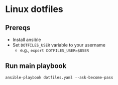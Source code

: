 # Linux dotfiles

## Prereqs

* Install ansible
* Set `DOTFILES_USER` variable to your username
  * e.g., `export DOTFILES_USER=$USER`

## Run main playbook

```shell
ansible-playbook dotfiles.yaml --ask-become-pass
```
